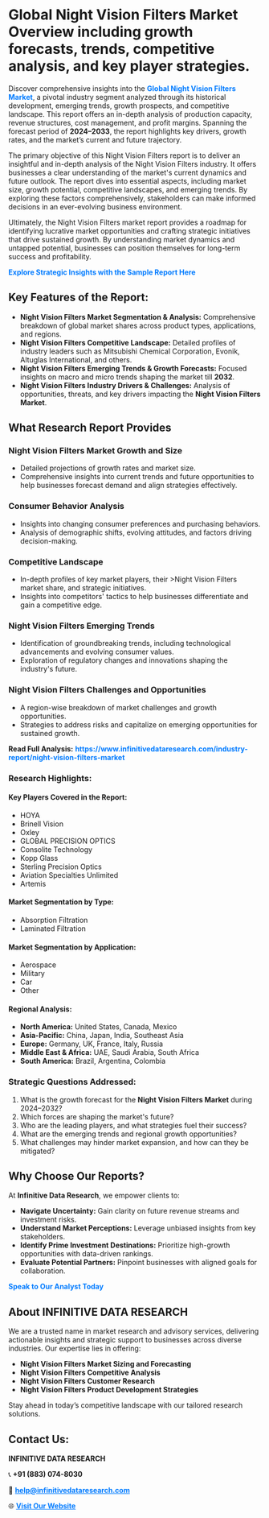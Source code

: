 <h1>Global Night Vision Filters Market Overview including growth forecasts, trends, competitive analysis, and key player strategies.</h1>
<p>
Discover comprehensive insights into the 
<a href="https://www.infinitivedataresearch.com/industry-report/night-vision-filters-market" rel="dofollow" style="color: #007BFF; text-decoration: none;"><strong>Global Night Vision Filters Market</strong></a>, a pivotal industry segment analyzed through its historical development, emerging trends, growth prospects, and competitive landscape. This report offers an in-depth analysis of production capacity, revenue structures, cost management, and profit margins. Spanning the forecast period of <strong>2024–2033</strong>, the report highlights key drivers, growth rates, and the market’s current and future trajectory.
</p>
<p>
The primary objective of this Night Vision Filters report is to deliver an insightful and in-depth analysis of the Night Vision Filters industry. It offers businesses a clear understanding of the market's current dynamics and future outlook. The report dives into essential aspects, including market size, growth potential, competitive landscapes, and emerging trends. By exploring these factors comprehensively, stakeholders can make informed decisions in an ever-evolving business environment.
</p>
<p>
Ultimately, the Night Vision Filters market report provides a roadmap for identifying lucrative market opportunities and crafting strategic initiatives that drive sustained growth. By understanding market dynamics and untapped potential, businesses can position themselves for long-term success and profitability.
</p>
<p>
<a href="https://www.infinitivedataresearch.com/request-sample/reportId=106587" style="color: #007BFF; text-decoration: none;"><strong>Explore Strategic Insights with the Sample Report Here</strong></a>
</p>

<h2>Key Features of the Report:</h2>
<ul>
<li><strong>Night Vision Filters Market Segmentation & Analysis:</strong> Comprehensive breakdown of global market shares across product types, applications, and regions.</li>
<li><strong>Night Vision Filters Competitive Landscape:</strong> Detailed profiles of industry leaders such as Mitsubishi Chemical Corporation, Evonik, Altuglas International, and others.</li>
<li><strong>Night Vision Filters Emerging Trends & Growth Forecasts:</strong> Focused insights on macro and micro trends shaping the market till <strong>2032</strong>.</li>
<li><strong>Night Vision Filters Industry Drivers & Challenges:</strong> Analysis of opportunities, threats, and key drivers impacting the <strong>Night Vision Filters Market</strong>.</li>
</ul>

<h2>What Research Report Provides</h2>
<h3>Night Vision Filters Market Growth and Size</h3>
<ul>
<li>Detailed projections of growth rates and market size.</li>
<li>Comprehensive insights into current trends and future opportunities to help businesses forecast demand and align strategies effectively.</li>
</ul>

<h3>Consumer Behavior Analysis</h3>
<ul>
<li>Insights into changing consumer preferences and purchasing behaviors.</li>
<li>Analysis of demographic shifts, evolving attitudes, and factors driving decision-making.</li>
</ul>

<h3>Competitive Landscape</h3>
<ul>
<li>In-depth profiles of key market players, their >Night Vision Filters market share, and strategic initiatives.</li>
<li>Insights into competitors' tactics to help businesses differentiate and gain a competitive edge.</li>
</ul>

<h3>Night Vision Filters Emerging Trends</h3>
<ul>
<li>Identification of groundbreaking trends, including technological advancements and evolving consumer values.</li>
<li>Exploration of regulatory changes and innovations shaping the industry's future.</li>
</ul>

<h3>Night Vision Filters Challenges and Opportunities</h3>
<ul>
<li>A region-wise breakdown of market challenges and growth opportunities.</li>
<li>Strategies to address risks and capitalize on emerging opportunities for sustained growth.</li>
</ul>
<p><strong>Read Full Analysis:</strong> <a href="https://www.infinitivedataresearch.com/industry-report/night-vision-filters-market" rel="dofollow" style="color: #007BFF; text-decoration: none;"><strong>https://www.infinitivedataresearch.com/industry-report/night-vision-filters-market</strong></a></p>
<h3>Research Highlights:</h3>
<h4>Key Players Covered in the Report:</h4>
<ul><li>HOYA</li><li>Brinell Vision</li><li>Oxley</li><li>GLOBAL PRECISION OPTICS</li><li>Consolite Technology</li><li>Kopp Glass</li><li>Sterling Precision Optics</li><li>Aviation Specialties Unlimited</li><li>Artemis</li></ul>
<h4>Market Segmentation by Type:</h4>
<ul><li>Absorption Filtration</li><li>Laminated Filtration</li></ul>
<h4>Market Segmentation by Application:</h4>
<ul><li>Aerospace</li><li>Military</li><li>Car</li><li>Other</li></ul>

<h4>Regional Analysis:</h4>
<ul>
<li><strong>North America:</strong> United States, Canada, Mexico</li>
<li><strong>Asia-Pacific:</strong> China, Japan, India, Southeast Asia</li>
<li><strong>Europe:</strong> Germany, UK, France, Italy, Russia</li>
<li><strong>Middle East & Africa:</strong> UAE, Saudi Arabia, South Africa</li>
<li><strong>South America:</strong> Brazil, Argentina, Colombia</li>
</ul>

<h3>Strategic Questions Addressed:</h3>
<ol>
<li>What is the growth forecast for the <strong>Night Vision Filters Market</strong> during 2024–2032?</li>
<li>Which forces are shaping the market's future?</li>
<li>Who are the leading players, and what strategies fuel their success?</li>
<li>What are the emerging trends and regional growth opportunities?</li>
<li>What challenges may hinder market expansion, and how can they be mitigated?</li>
</ol>

<h2>Why Choose Our Reports?</h2>
<p>At <strong>Infinitive Data Research</strong>, we empower clients to:</p>
<ul>
<li><strong>Navigate Uncertainty:</strong> Gain clarity on future revenue streams and investment risks.</li>
<li><strong>Understand Market Perceptions:</strong> Leverage unbiased insights from key stakeholders.</li>
<li><strong>Identify Prime Investment Destinations:</strong> Prioritize high-growth opportunities with data-driven rankings.</li>
<li><strong>Evaluate Potential Partners:</strong> Pinpoint businesses with aligned goals for collaboration.</li>
</ul>
<p><a href="https://www.infinitivedataresearch.com/industry-report/night-vision-filters-market" rel="dofollow" style="color: #007BFF; text-decoration: none;"><strong>Speak to Our Analyst Today</strong></a></p>

<h2>About INFINITIVE DATA RESEARCH</h2>
<p>We are a trusted name in market research and advisory services, delivering actionable insights and strategic support to businesses across diverse industries. Our expertise lies in offering:</p>
<ul>
<li><strong>Night Vision Filters Market Sizing and Forecasting</strong></li>
<li><strong>Night Vision Filters Competitive Analysis</strong></li>
<li><strong>Night Vision Filters Customer Research</strong></li>
<li><strong>Night Vision Filters Product Development Strategies</strong></li>
</ul>
<p>Stay ahead in today’s competitive landscape with our tailored research solutions.</p>

<h2>Contact Us:</h2>
<p><strong>INFINITIVE DATA RESEARCH</strong></p>
<p>📞 <strong>+91 (883) 074-8030</strong></p>
<p>📧 <strong><a href="mailto:help@infinitivedataresearch.com" style="color: #007BFF;">help@infinitivedataresearch.com</a></strong></p>
<p>🌐 <strong><a href="https://www.infinitivedataresearch.com" rel="dofollow" style="color: #007BFF;">Visit Our Website</a></strong></p>
